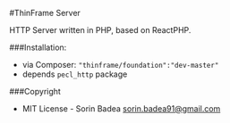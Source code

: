 #ThinFrame Server

HTTP Server written in PHP, based on ReactPHP.


###Installation:
* via Composer: `"thinframe/foundation":"dev-master"`
* depends `pecl_http` package

###Copyright
* MIT License - Sorin Badea <sorin.badea91@gmail.com>